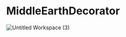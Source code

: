 # MiddleEarthDecorator
![Untitled Workspace (3)](https://user-images.githubusercontent.com/46108499/204646307-186d1c4c-52ec-4a42-9f3f-354dca633742.png)
